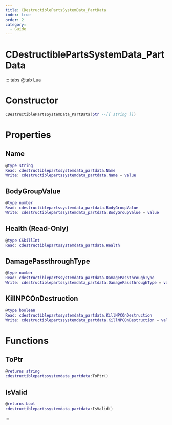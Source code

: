 ```yaml
---
title: CDestructiblePartsSystemData_PartData
index: true
order: 2
category:
  - Guide
---
```


# CDestructiblePartsSystemData_PartData

::: tabs
@tab Lua
# Constructor
```lua
CDestructiblePartsSystemData_PartData(ptr --[[ string ]])
```
# Properties
## Name 
```lua
@type string
Read: cdestructiblepartssystemdata_partdata.Name
Write: cdestructiblepartssystemdata_partdata.Name = value
```
## BodyGroupValue 
```lua
@type number
Read: cdestructiblepartssystemdata_partdata.BodyGroupValue
Write: cdestructiblepartssystemdata_partdata.BodyGroupValue = value
```
## Health (Read-Only)
```lua
@type CSkillInt
Read: cdestructiblepartssystemdata_partdata.Health
```
## DamagePassthroughType 
```lua
@type number
Read: cdestructiblepartssystemdata_partdata.DamagePassthroughType
Write: cdestructiblepartssystemdata_partdata.DamagePassthroughType = value
```
## KillNPCOnDestruction 
```lua
@type boolean
Read: cdestructiblepartssystemdata_partdata.KillNPCOnDestruction
Write: cdestructiblepartssystemdata_partdata.KillNPCOnDestruction = value
```
# Functions
## ToPtr
```lua
@returns string
cdestructiblepartssystemdata_partdata:ToPtr()
```
## IsValid
```lua
@returns bool
cdestructiblepartssystemdata_partdata:IsValid()
```

:::